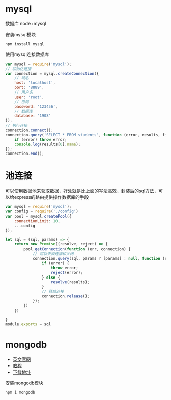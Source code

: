 # mysql

数据库
node+mysql

安装mysql模块
```js
npm install mysql
```
使用mysql连接数据库
```js
var mysql = require('mysql');
// 初始化连接
var connection = mysql.createConnection({
    // 域名
    host: 'localhost',
    port: '8889',
    // 用户名
    user: 'root',
    // 密码
    password: '123456',
    // 数据库
    database: '1908'
});
// 执行连接
connection.connect();
connection.query('SELECT * FROM students', function (error, results, fields) {
    if (error) throw error;
    console.log(results[0].name);
});
connection.end();
```

# 池连接

可以使用数据池来获取数据，好处就是比上面的写法高效，封装后的sql方法，可以给express的路由提供操作数据库的手段
```js
var mysql = require('mysql');
var config = require('./config')
var pool = mysql.createPool({
    connectionLimit: 10,
    ...config
});

let sql = (sql, params) => {
    return new Promise((resolve, reject) => {
        pool.getConnection(function (err, connection) {
            // 可以去掉连接和关闭
            connection.query(sql, params ? [params] : null, function (error, results, fields) {
                if (error) {
                    throw error;
                    reject(error);
                } else {
                    resolve(results);
                }
                // 释放连接
                connection.release();
            });
        })
    })

}
module.exports = sql
```

# mongodb

- [英文官网](https://www.mongodb.com/)
- [教程](https://github.com/Wscats/node-tutorial/issues/20)
- [下载地址](https://www.mongodb.com/download-center/community)

安装mongodb模块
```bash
npm i mongodb
```
